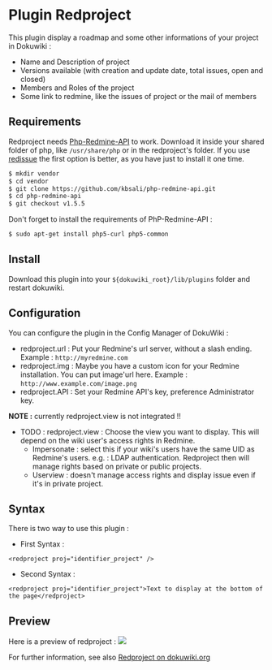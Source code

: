 # Plugin Redproject
This plugin display a roadmap and some other informations of your project in Dokuwiki :
* Name and Description of project
* Versions available (with creation and update date, total issues, open and closed)
* Members and Roles of the project
* Some link to redmine, like the issues of project or the mail of members


## Requirements
Redproject needs [Php-Redmine-API](https://github.com/kbsali/php-redmine-api) to work. Download it inside your shared folder of php, like ``/usr/share/php`` or in the redproject's folder. If you use [redissue](https://www.dokuwiki.org/plugin:redissue) the first option is better, as you have just to install it one time. 
```bash
$ mkdir vendor
$ cd vendor
$ git clone https://github.com/kbsali/php-redmine-api.git
$ cd php-redmine-api
$ git checkout v1.5.5
```

Don't forget to install the requirements of PhP-Redmine-API :
```bash
$ sudo apt-get install php5-curl php5-common
```

## Install
Download this plugin into your ``${dokuwiki_root}/lib/plugins`` folder and restart dokuwiki.

## Configuration
You can configure the plugin in the Config Manager of DokuWiki :

* redproject.url : Put your Redmine's url server, without a slash ending. Example : ``http://myredmine.com``
* redproject.img : Maybe you have a custom icon for your Redmine installation. You can put image'url here. Example : ``http://www.example.com/image.png``
* redproject.API : Set your Redmine API's key, preference Administrator key.

**NOTE :** currently redproject.view is not integrated !!
* TODO : redproject.view : Choose the view you want to display. This will depend on the wiki user's access rights in Redmine.
  * Impersonate : select this if your wiki's users have the same UID as Redmine's users. e.g. : LDAP authentication. Redproject then will manage rights based on private or public projects.
  * Userview : doesn't manage access rights and display issue even if it's in private project.

## Syntax
There is two way to use this plugin :

* First Syntax :

``<redproject proj="identifier_project" /> ``

* Second Syntax :

``<redproject proj="identifier_project">Text to display at the bottom of the page</redproject> ``

## Preview
Here is a preview of redproject :
![](http://s10.postimg.org/cghde082x/redproject.png)

For further information, see also [Redproject on dokuwiki.org](https://www.dokuwiki.org/plugin:redproject)




